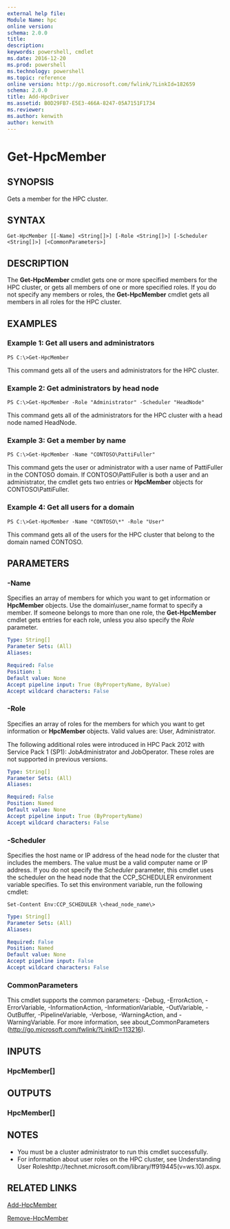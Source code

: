 ```yaml
---
external help file:
Module Name: hpc
online version:
schema: 2.0.0
title:
description:
keywords: powershell, cmdlet
ms.date: 2016-12-20
ms.prod: powershell
ms.technology: powershell
ms.topic: reference
online version: http://go.microsoft.com/fwlink/?LinkId=182659
schema: 2.0.0
title: Add-HpcDriver
ms.assetid: B0D29FB7-E5E3-466A-8247-05A7151F1734
ms.reviewer:
ms.author: kenwith
author: kenwith
---
```


# Get-HpcMember

## SYNOPSIS
Gets a member for the HPC cluster.

## SYNTAX

```
Get-HpcMember [[-Name] <String[]>] [-Role <String[]>] [-Scheduler <String[]>] [<CommonParameters>]
```

## DESCRIPTION
The **Get-HpcMember** cmdlet gets one or more specified members for the HPC cluster, or gets all members of one or more specified roles.
If you do not specify any members or roles, the **Get-HpcMember** cmdlet gets all members in all roles for the HPC cluster.

## EXAMPLES

### Example 1: Get all users and administrators
```
PS C:\>Get-HpcMember
```

This command gets all of the users and administrators for the HPC cluster.

### Example 2: Get administrators by head node
```
PS C:\>Get-HpcMember -Role "Administrator" -Scheduler "HeadNode"
```

This command gets all of the administrators for the HPC cluster with a head node named HeadNode.

### Example 3: Get a member by name
```
PS C:\>Get-HpcMember -Name "CONTOSO\PattiFuller"
```

This command gets the user or administrator with a user name of PattiFuller in the CONTOSO domain.
If CONTOSO\PattiFuller is both a user and an administrator, the cmdlet gets two entries or **HpcMember** objects for CONTOSO\PattiFuller.

### Example 4: Get all users for a domain
```
PS C:\>Get-HpcMember -Name "CONTOSO\*" -Role "User"
```

This command gets all of the users for the HPC cluster that belong to the domain named CONTOSO.

## PARAMETERS

### -Name
Specifies an array of members for which you want to get information or **HpcMember** objects.
Use the domain\user_name format to specify a member.
If someone belongs to more than one role, the **Get-HpcMember** cmdlet gets entries for each role, unless you also specify the *Role* parameter.

```yaml
Type: String[]
Parameter Sets: (All)
Aliases:

Required: False
Position: 1
Default value: None
Accept pipeline input: True (ByPropertyName, ByValue)
Accept wildcard characters: False
```

### -Role
Specifies an array of roles for the members for which you want to get information or **HpcMember** objects.
Valid values are: User, Administrator.

The following additional roles were introduced in HPC Pack 2012 with Service Pack 1 (SP1): JobAdministrator and JobOperator.
These roles are not supported in previous versions.

```yaml
Type: String[]
Parameter Sets: (All)
Aliases:

Required: False
Position: Named
Default value: None
Accept pipeline input: True (ByPropertyName)
Accept wildcard characters: False
```

### -Scheduler
Specifies the host name or IP address of the head node for the cluster that includes the members.
The value must be a valid computer name or IP address.
If you do not specify the *Scheduler* parameter, this cmdlet uses the scheduler on the head node that the CCP_SCHEDULER environment variable specifies.
To set this environment variable, run the following cmdlet:

`Set-Content Env:CCP_SCHEDULER \<head_node_name\>`

```yaml
Type: String[]
Parameter Sets: (All)
Aliases:

Required: False
Position: Named
Default value: None
Accept pipeline input: False
Accept wildcard characters: False
```

### CommonParameters
This cmdlet supports the common parameters: -Debug, -ErrorAction, -ErrorVariable, -InformationAction, -InformationVariable, -OutVariable, -OutBuffer, -PipelineVariable, -Verbose, -WarningAction, and -WarningVariable. For more information, see about_CommonParameters (http://go.microsoft.com/fwlink/?LinkID=113216).

## INPUTS

### HpcMember[]

## OUTPUTS

### HpcMember[]

## NOTES
* You must be a cluster administrator to run this cmdlet successfully.
* For information about user roles on the HPC cluster, see Understanding User Roleshttp://technet.microsoft.com/library/ff919445(v=ws.10).aspx.

## RELATED LINKS

[Add-HpcMember](./Add-HpcMember.md)

[Remove-HpcMember](./Remove-HpcMember.md)
